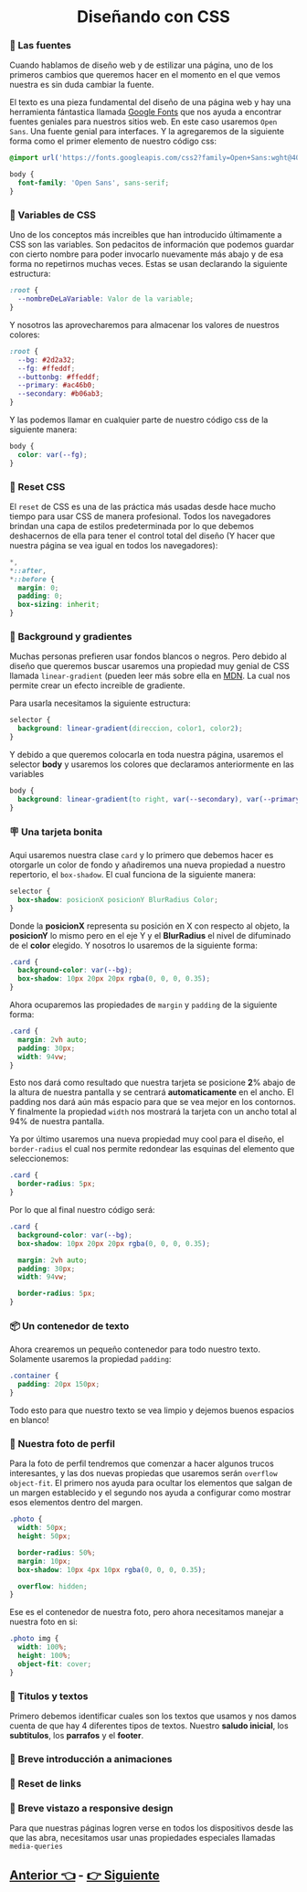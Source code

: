 <div align="center">
    <h1>Diseñando con CSS</h1>
</div>

### 🧶 Las fuentes

Cuando hablamos de diseño web y de estilizar una página, uno de los primeros cambios que queremos hacer en el momento en el que vemos nuestra es sin duda cambiar la fuente.

El texto es una pieza fundamental del diseño de una página web y hay una herramienta fántastica llamada [Google Fonts](https://fonts.google.com/) que nos ayuda a encontrar fuentes geniales para nuestros sitios web. En este caso usaremos `Open Sans`. Una fuente genial para interfaces. Y la agregaremos de la siguiente forma como el primer elemento de nuestro código css:

```css
@import url('https://fonts.googleapis.com/css2?family=Open+Sans:wght@400;600;700&display=swap');

body {
  font-family: 'Open Sans', sans-serif;
}
```

### 📏 Variables de CSS

Uno de los conceptos más increibles que han introducido últimamente a CSS son las variables. Son pedacitos de información que podemos guardar con cierto nombre para poder invocarlo nuevamente más abajo y de esa forma no repetirnos muchas veces. Estas se usan declarando la siguiente estructura:

```css
:root {
  --nombreDeLaVariable: Valor de la variable;
}
```

Y nosotros las aprovecharemos para almacenar los valores de nuestros colores:

```css
:root {
  --bg: #2d2a32;
  --fg: #ffeddf;
  --buttonbg: #ffeddf;
  --primary: #ac46b0;
  --secondary: #b06ab3;
}
```

Y las podemos llamar en cualquier parte de nuestro código css de la siguiente manera:

```css
body {
  color: var(--fg);
}
```

### 🤲 Reset CSS

El `reset` de CSS es una de las práctica más usadas desde hace mucho tiempo para usar CSS de manera profesional. Todos los navegadores brindan una capa de estilos predeterminada por lo que debemos deshacernos de ella para tener el control total del diseño (Y hacer que nuestra página se vea igual en todos los navegadores):

```css
*,
*::after,
*::before {
  margin: 0;
  padding: 0;
  box-sizing: inherit;
}
```

### 📱 Background y gradientes

Muchas personas prefieren usar fondos blancos o negros. Pero debido al diseño que queremos buscar usaremos una propiedad muy genial de CSS llamada `linear-gradient` (pueden leer más sobre ella en [MDN](<https://developer.mozilla.org/en-US/docs/Web/CSS/linear-gradient()>). La cual nos permite crear un efecto increible de gradiente.

Para usarla necesitamos la siguiente estructura:

```css
selector {
  background: linear-gradient(direccion, color1, color2);
}
```

Y debido a que queremos colocarla en toda nuestra página, usaremos el selector **body** y usaremos los colores que declaramos anteriormente en las variables

```css
body {
  background: linear-gradient(to right, var(--secondary), var(--primary));
}
```

### 🪧 Una tarjeta bonita

Aqui usaremos nuestra clase `card` y lo primero que debemos hacer es otorgarle un color de fondo y añadiremos una nueva propiedad a nuestro repertorio, el `box-shadow`. El cual funciona de la siguiente manera:

```css
selector {
  box-shadow: posicionX posicionY BlurRadius Color;
}
```

Donde la **posicionX** representa su posición en X con respecto al objeto, la **posicionY** lo mismo pero en el eje Y y el **BlurRadius** el nivel de difuminado de el **color** elegido. Y nosotros lo usaremos de la siguiente forma:

```css
.card {
  background-color: var(--bg);
  box-shadow: 10px 20px 20px rgba(0, 0, 0, 0.35);
}
```

Ahora ocuparemos las propiedades de `margin` y `padding` de la siguiente forma:

```css
.card {
  margin: 2vh auto;
  padding: 30px;
  width: 94vw;
}
```

Esto nos dará como resultado que nuestra tarjeta se posicione **2**% abajo de la altura de nuestra pantalla y se centrará **automaticamente** en el ancho. El padding nos dará aún más espacio para que se vea mejor en los contornos. Y finalmente la propiedad `width` nos mostrará la tarjeta con un ancho total al 94% de nuestra pantalla.

Ya por último usaremos una nueva propiedad muy cool para el diseño, el `border-radius` el cual nos permite redondear las esquinas del elemento que seleccionemos:

```css
.card {
  border-radius: 5px;
}
```

Por lo que al final nuestro código será:

```css
.card {
  background-color: var(--bg);
  box-shadow: 10px 20px 20px rgba(0, 0, 0, 0.35);

  margin: 2vh auto;
  padding: 30px;
  width: 94vw;

  border-radius: 5px;
}
```

### 📦 Un contenedor de texto

Ahora crearemos un pequeño contenedor para todo nuestro texto. Solamente usaremos la propiedad `padding`:

```css
.container {
  padding: 20px 150px;
}
```

Todo esto para que nuestro texto se vea limpio y dejemos buenos espacios en blanco!

### 👤 Nuestra foto de perfil

Para la foto de perfil tendremos que comenzar a hacer algunos trucos interesantes, y las dos nuevas propiedas que usaremos serán `overflow` `object-fit`. El primero nos ayuda para ocultar los elementos que salgan de un margen establecido y el segundo nos ayuda a configurar como mostrar esos elementos dentro del margen.

```css
.photo {
  width: 50px;
  height: 50px;

  border-radius: 50%;
  margin: 10px;
  box-shadow: 10px 4px 10px rgba(0, 0, 0, 0.35);

  overflow: hidden;
}
```

Ese es el contenedor de nuestra foto, pero ahora necesitamos manejar a nuestra foto en si:

```css
.photo img {
  width: 100%;
  height: 100%;
  object-fit: cover;
}
```

### 📖 Titulos y textos

Primero debemos identificar cuales son los textos que usamos y nos damos cuenta de que hay 4 diferentes tipos de textos. Nuestro **saludo inicial**, los **subtitulos**, los **parrafos** y el **footer**.

### 🐙 Breve introducción a animaciones

### 🔗 Reset de links

### 📱 Breve vistazo a responsive design

Para que nuestras páginas logren verse en todos los dispositivos desde las que las abra, necesitamos usar unas propiedades especiales llamadas `media-queries`

## [Anterior 👈](page1.md) - [👉 Siguiente](page3.md)
